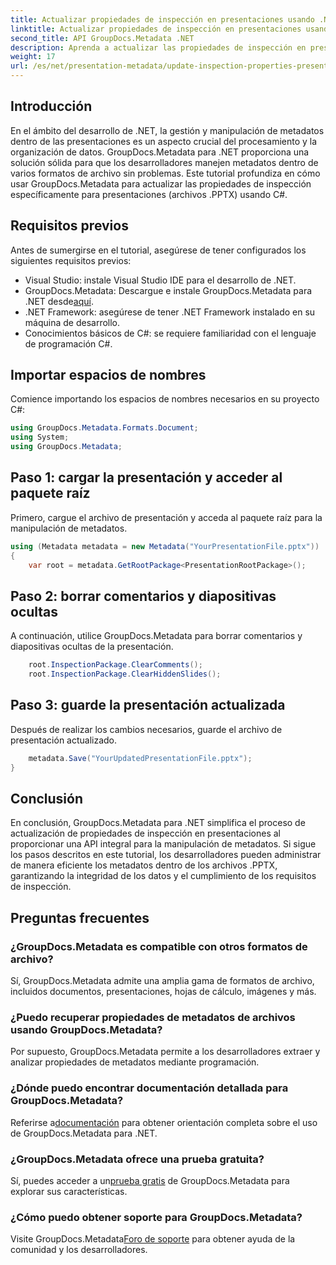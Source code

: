 ```yaml
---
title: Actualizar propiedades de inspección en presentaciones usando .NET
linktitle: Actualizar propiedades de inspección en presentaciones usando .NET
second_title: API GroupDocs.Metadata .NET
description: Aprenda a actualizar las propiedades de inspección en presentaciones usando .NET con GroupDocs.Metadata. Manipulación de metadatos fácil y eficiente para archivos .PPTX.
weight: 17
url: /es/net/presentation-metadata/update-inspection-properties-presentations/
---
```

## Introducción
En el ámbito del desarrollo de .NET, la gestión y manipulación de metadatos dentro de las presentaciones es un aspecto crucial del procesamiento y la organización de datos. GroupDocs.Metadata para .NET proporciona una solución sólida para que los desarrolladores manejen metadatos dentro de varios formatos de archivo sin problemas. Este tutorial profundiza en cómo usar GroupDocs.Metadata para actualizar las propiedades de inspección específicamente para presentaciones (archivos .PPTX) usando C#.
## Requisitos previos
Antes de sumergirse en el tutorial, asegúrese de tener configurados los siguientes requisitos previos:
- Visual Studio: instale Visual Studio IDE para el desarrollo de .NET.
-  GroupDocs.Metadata: Descargue e instale GroupDocs.Metadata para .NET desde[aquí](https://releases.groupdocs.com/metadata/net/).
- .NET Framework: asegúrese de tener .NET Framework instalado en su máquina de desarrollo.
- Conocimientos básicos de C#: se requiere familiaridad con el lenguaje de programación C#.

## Importar espacios de nombres
Comience importando los espacios de nombres necesarios en su proyecto C#:
```csharp
using GroupDocs.Metadata.Formats.Document;
using System;
using GroupDocs.Metadata;
```
## Paso 1: cargar la presentación y acceder al paquete raíz
Primero, cargue el archivo de presentación y acceda al paquete raíz para la manipulación de metadatos.

```csharp
using (Metadata metadata = new Metadata("YourPresentationFile.pptx"))
{
    var root = metadata.GetRootPackage<PresentationRootPackage>();
```
## Paso 2: borrar comentarios y diapositivas ocultas
A continuación, utilice GroupDocs.Metadata para borrar comentarios y diapositivas ocultas de la presentación.

```csharp
    root.InspectionPackage.ClearComments();
    root.InspectionPackage.ClearHiddenSlides();
```
## Paso 3: guarde la presentación actualizada
Después de realizar los cambios necesarios, guarde el archivo de presentación actualizado.

```csharp
    metadata.Save("YourUpdatedPresentationFile.pptx");
}
```

## Conclusión
En conclusión, GroupDocs.Metadata para .NET simplifica el proceso de actualización de propiedades de inspección en presentaciones al proporcionar una API integral para la manipulación de metadatos. Si sigue los pasos descritos en este tutorial, los desarrolladores pueden administrar de manera eficiente los metadatos dentro de los archivos .PPTX, garantizando la integridad de los datos y el cumplimiento de los requisitos de inspección.

## Preguntas frecuentes
### ¿GroupDocs.Metadata es compatible con otros formatos de archivo?
Sí, GroupDocs.Metadata admite una amplia gama de formatos de archivo, incluidos documentos, presentaciones, hojas de cálculo, imágenes y más.
### ¿Puedo recuperar propiedades de metadatos de archivos usando GroupDocs.Metadata?
Por supuesto, GroupDocs.Metadata permite a los desarrolladores extraer y analizar propiedades de metadatos mediante programación.
### ¿Dónde puedo encontrar documentación detallada para GroupDocs.Metadata?
 Referirse a[documentación](https://tutorials.groupdocs.com/metadata/net/) para obtener orientación completa sobre el uso de GroupDocs.Metadata para .NET.
### ¿GroupDocs.Metadata ofrece una prueba gratuita?
 Sí, puedes acceder a un[prueba gratis](https://releases.groupdocs.com/) de GroupDocs.Metadata para explorar sus características.
### ¿Cómo puedo obtener soporte para GroupDocs.Metadata?
 Visite GroupDocs.Metadata[Foro de soporte](https://forum.groupdocs.com/c/metadata/14) para obtener ayuda de la comunidad y los desarrolladores.